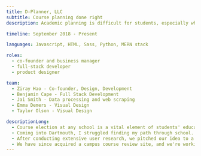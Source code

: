 ```yaml
---
title: D-Planner, LLC
subtitle: Course planning done right
description: Academic planning is difficult for students, especially when information is fragmented and hard to find. D-Planner is a better way of planning out your time at college. Winner of the 2018 DALI Pitch Competition.

timeline: September 2018 - Present

languages: Javascript, HTML, Sass, Python, MERN stack

roles:
  - co-founder and business manager
  - full-stack developer
  - product designer

team:
  - Ziray Hao - Co-founder, Design, Development
  - Benjamin Cape - Full Stack Development
  - Jai Smith - Data processing and web scraping
  - Emma Demers - Visual Design
  - Taylor Olson - Visual Design

descriptionLong:
  - Course election at any school is a vital element of students' educational experience, and without adequate planning resources students will struggle to find their way through their time at college. Dartmouth College suffers from this issue. The college provides highly limited planning resources to students, and these resources are complex and hard to use.
  - Coming into Dartmouth, I struggled finding my path through school. Because of this, I worked with a friend from my freshman floor to create an intuitive, full-featured course planning suite that empowers students to make the best of their educational experience.
  - After conducting extensive user research, we pitched our idea to a startup incubator and won a 20-week development contract with a local software lab to implement our project. From this we created and launched our first iteration of the suite in Fall 2019.
  - We have since acquired a campus course review site, and we're working on integrating its functionality into the next version of our application.
---
```

